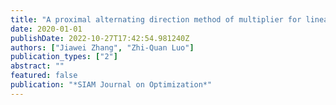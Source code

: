 ```yaml
---
title: "A proximal alternating direction method of multiplier for linearly constrained nonconvex minimization"
date: 2020-01-01
publishDate: 2022-10-27T17:42:54.981240Z
authors: ["Jiawei Zhang", "Zhi-Quan Luo"]
publication_types: ["2"]
abstract: ""
featured: false
publication: "*SIAM Journal on Optimization*"
---
```


